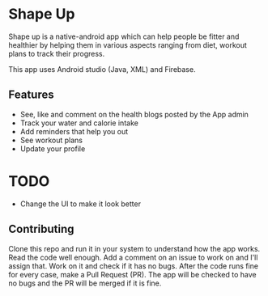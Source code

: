 ﻿# Shape Up

Shape up is a native-android app which can help people be fitter and healthier by helping them in various aspects ranging from diet, workout plans to track their progress. 

This app uses Android studio (Java, XML) and Firebase.

## Features

 - See, like and comment on the health blogs posted by the App admin
 - Track your water and calorie intake
 - Add reminders that help you out 
 - See workout plans 
 - Update your profile 

# TODO

 - Change the UI to make it look better
    
## Contributing

Clone this repo and run it in your system to understand how the app works. Read the code well enough. Add a comment on an issue to work on and I'll assign that. Work on it and check if it has no bugs. After the code runs fine for every case, make a Pull Request (PR). The app will be checked to have no bugs and the PR will be merged if it is fine.
